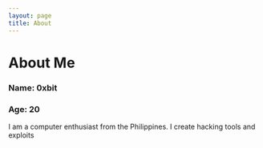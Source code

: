 ```yaml
---
layout: page
title: About
---
```


# About Me

### Name: 0xbit
### Age: 20

I am a computer enthusiast from the Philippines. I create hacking tools and exploits
